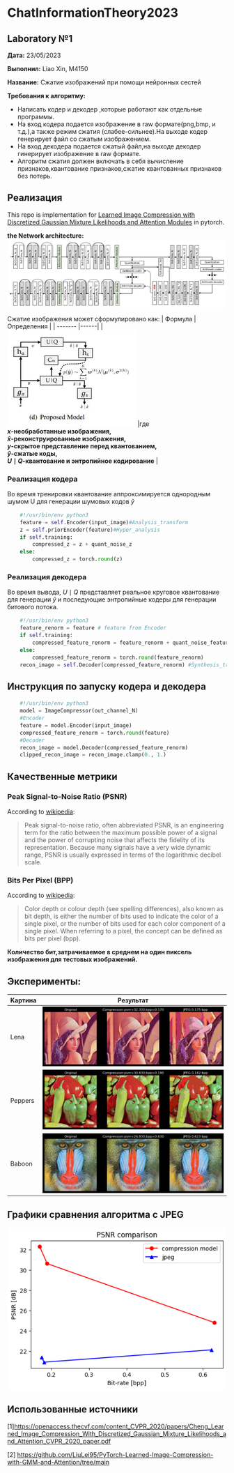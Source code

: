 
# ChatInformationTheory2023
## Laboratory №1
**Дата:** 23/05/2023

**Выполнил:** Liao Xin, M4150 

**Название:** Сжатие изображений при помощи нейронных сестей


**Требования к алгоритму:**
- Написать кодер и декодер ,которые работают как отдельные программы.
- На вход кодера подается изображение в raw формате(png,bmp, и т.д.),а также режим сжатия (слабее-сильнее).На выходе кодер генерирует файл со сжатым изображением.
- На вход декодера подается сжатый файл,на выходе декодер гинерирует изображение в raw формате.
- Алгоритм сжатия должен включать в себя вычисление признаков,квантование признаков,сжатие квантованных признаков без потерь.


## Реализация
This repo is implementation for [Learned Image Compression with Discretized Gaussian Mixture Likelihoods and Attention Modules](https://github.com/LiuLei95/PyTorch-Learned-Image-Compression-with-GMM-and-Attention/tree/main) in pytorch.

**the Network architecture:**
![architecture](https://github.com/liaoxin-a/ChatInformationTheory2023/blob/main/image/architecture.JPG)



Cжатие изображения может сформулировано как:
| Формула | Определения |
| ------- |------|
| ![Gaussian Mixture Likelihoods model](https://github.com/liaoxin-a/ChatInformationTheory2023/blob/main/image/model.JPG) |где **<br>$x$-необработанные изображения,<br>$\hat{x}$-реконструированные изображения,<br>$y$-скрытое представление перед квантованием,  <br>$\hat{y}$-сжатые коды,<br>$U\mid Q$-квантование и энтропийное кодирование** |

### Реализация кодера
Во время тренировки квантование аппроксимируется однородным шумом U для генерации шумовых кодов $\widetilde{y}$
```python
    #!/usr/bin/env python3
    feature = self.Encoder(input_image)#Analysis_transform
    z = self.priorEncoder(feature)#Hyper_analysis
    if self.training:
        compressed_z = z + quant_noise_z
    else:
        compressed_z = torch.round(z)
```

### Реализация декодера
Во время вывода, $U\mid Q$ представляет реальное круговое квантование для генерации $\hat{y}$ и последующие энтропийные кодеры для генерации битового потока.
```python
    #!/usr/bin/env python3
    feature_renorm = feature # feature from Encoder
    if self.training:
        compressed_feature_renorm = feature_renorm + quant_noise_feature
    else:
        compressed_feature_renorm = torch.round(feature_renorm)
    recon_image = self.Decoder(compressed_feature_renorm) #Synthesis_transform
```

## Инструкция по запуску кодера и декодера
```python
    #!/usr/bin/env python3
    model = ImageCompressor(out_channel_N)
    #Encoder
    feature = model.Encoder(input_image)
    compressed_feature_renorm = torch.round(feature)
    #Decoder
    recon_image = model.Decoder(compressed_feature_renorm)
    clipped_recon_image = recon_image.clamp(0., 1.)
```

## Качественные метрики
### Peak Signal-to-Noise Ratio (PSNR)

According to [wikipedia](https://en.wikipedia.org/wiki/Peak_signal-to-noise_ratio):
>Peak signal-to-noise ratio, often abbreviated PSNR, is an engineering term for the ratio between the maximum possible power of a signal and the power of corrupting noise that affects the fidelity of its representation. Because many signals have a very wide dynamic range, PSNR is usually expressed in terms of the logarithmic decibel scale.

### Bits Per Pixel (BPP)

According to [wikipedia](https://en.wikipedia.org/wiki/Color_depth):
>Color depth or colour depth (see spelling differences), also known as bit depth, is either the number of bits used to indicate the color of a single pixel, or the number of bits used for each color component of a single pixel. When referring to a pixel, the concept can be defined as bits per pixel (bpp).

**Количество бит,затрачиваемое в среднем на один пиксель изображения для тестовых изображений.**

## Эксперименты: 
| Kартина | Результат |
| ------- |------|
| Lena | ![final_lena](https://github.com/liaoxin-a/ChatInformationTheory2023/blob/main/image/final_lena.png) |	
| Peppers | ![final_peppers](https://github.com/liaoxin-a/ChatInformationTheory2023/blob/main/image/final_peppers.png) | 
| Baboon | ![final_baboon](https://github.com/liaoxin-a/ChatInformationTheory2023/blob/main/image/final_baboon.png) |

## Графики сравнения алгоритма с JPEG
![result](https://github.com/liaoxin-a/ChatInformationTheory2023/blob/main/image/result.png)

## Использованные источники
[1]https://openaccess.thecvf.com/content_CVPR_2020/papers/Cheng_Learned_Image_Compression_With_Discretized_Gaussian_Mixture_Likelihoods_and_Attention_CVPR_2020_paper.pdf

[2] https://github.com/LiuLei95/PyTorch-Learned-Image-Compression-with-GMM-and-Attention/tree/main

